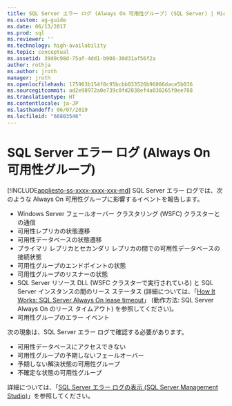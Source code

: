```yaml
---
title: SQL Server エラー ログ (Always On 可用性グループ) (SQL Server) | Microsoft Docs
ms.custom: ag-guide
ms.date: 06/13/2017
ms.prod: sql
ms.reviewer: ''
ms.technology: high-availability
ms.topic: conceptual
ms.assetid: 39d0c98d-75af-4dd1-b908-30d31af56f2a
author: rothja
ms.author: jroth
manager: jroth
ms.openlocfilehash: 175903b154f0c95bcbb033526b96006dace5b036
ms.sourcegitcommit: ad2e98972a0e739c0fd2038ef4a030265f0ee788
ms.translationtype: HT
ms.contentlocale: ja-JP
ms.lasthandoff: 06/07/2019
ms.locfileid: "66803546"
---
```

# <a name="sql-server-error-log-always-on-availability-groups"></a>SQL Server エラー ログ (Always On 可用性グループ)
[!INCLUDE[appliesto-ss-xxxx-xxxx-xxx-md](../../../includes/appliesto-ss-xxxx-xxxx-xxx-md.md)]
  SQL Server エラー ログでは、次のような Always On 可用性グループに影響するイベントを報告します。  
  
-   Windows Server フェールオーバー クラスタリング (WSFC) クラスターとの通信    
-   可用性レプリカの状態遷移    
-   可用性データベースの状態遷移    
-   プライマリ レプリカとセカンダリ レプリカの間での可用性データベースの接続状態    
-   可用性グループのエンドポイントの状態    
-   可用性グループのリスナーの状態    
-   SQL Server リソース DLL (WSFC クラスターで実行されている) と SQL Server インスタンスの間のリース ステータス (詳細については、「[How It Works: SQL Server Always On lease timeout](https://blogs.msdn.com/b/psssql/archive/2012/09/07/how-it-works-sql-server-alwayson-lease-timeout.aspx)」 (動作方法: SQL Server Always On のリース タイムアウト) を参照してください)。    
-   可用性グループのエラー イベント  

次の現象は、SQL Server エラー ログで確認する必要があります。  

-   可用性データベースにアクセスできない    
-   可用性グループの予期しないフェールオーバー    
-   予期しない解決状態の可用性グループ    
-   不確定な状態の可用性グループ  
  
詳細については、「[SQL Server エラー ログの表示 &#40;SQL Server Management Studio&#41;](~/relational-databases/performance/view-the-sql-server-error-log-sql-server-management-studio.md)」を参照してください。  
  
  
